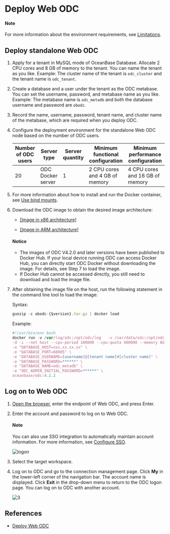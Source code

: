 # Deploy Web ODC

<main id="notice" type='explain'>
   <h4>Note</h4>
   <p>For more information about the environment requirements, see <a href="../../2.odc-overview/5.product-limits.md">Limitations</a>. </p>
</main>

## Deploy standalone Web ODC

1. Apply for a tenant in MySQL mode of OceanBase Database. Allocate 2 CPU cores and 8 GB of memory to the tenant. You can name the tenant as you like. Example: The cluster name of the tenant is `odc_cluster` and the tenant name is `odc_tenant`.

2. Create a database and a user under the tenant as the ODC metabase. You can set the username, password, and metabase name as you like. Example: The metabase name is `odc_metadb` and both the database username and password are `obodc`.

3. Record the name, username, password, tenant name, and cluster name of the metabase, which are required when you deploy ODC.

4. Configure the deployment environment for the standalone Web ODC node based on the number of ODC users.

   | Number of ODC users | Server type | Server quantity | Minimum functional configuration | Minimum performance configuration |
   | ------------- |-------------   |-------------|-------------|-------------|
   | 20 | ODC Docker server | 1 | 2 CPU cores and 4 GB of memory | 4 CPU cores and 16 GB of memory |

5. For more information about how to install and run the Docker container, see [Use bind mounts](https://docs.docker.com/storage/bind-mounts/).

6. Download the ODC image to obtain the desired image architecture:

   - [\[Image in x86 architecture\]](https://obodc-front.oss-cn-beijing.aliyuncs.com/ODC%204.2.2/obodc4.2.2.tar.gz)<br>

   - [\[Image in ARM architecture\]](https://obodc-front.oss-cn-beijing.aliyuncs.com/ODC%204.2.1/obodc4.2.1_arm.tar.gz)

   <main id="notice" type='notice'>
     <h4>Notice</h4>
     <ul>
     <li>The images of ODC V4.2.0 and later versions have been published to Docker Hub. If your local device running ODC can access Docker Hub, you can directly start ODC Docker without downloading the image. For details, see Step 7 to load the image.</li>
     <li>If Docker Hub cannot be accessed directly, you still need to download and load the image file.</li>
     </ul>
   </main>

7. After obtaining the image file on the host, run the following statement in the command line tool to load the image:

   Syntax:

   ```javascript
   gunzip -c obodc-{$version}.tar.gz | docker load
   ```

   Example:

   ```javascript
   #!/usr/bin/env bash
   docker run -v /var/log/odc:/opt/odc/log   -v /var/data/odc:/opt/odc/data \
   -d -i --net host --cpu-period 100000 --cpu-quota 400000 --memory 8G --name "obodc" \
   -e "DATABASE_HOST=xxx.xx.xx.xx" \
   -e "DATABASE_PORT=60805" \
   -e "DATABASE_USERNAME=[username]@[tenant name]#[cluster name]" \
   -e "DATABASE_PASSWORD=******" \
   -e "DATABASE_NAME=odc_metadb" \
   -e "ODC_ADMIN_INITIAL_PASSWORD=******" \
   oceanbase/odc:4.2.2
   ```

## Log on to Web ODC

1. [Open the browser](https://www.oceanbase.com/docs/enterprise-odc-doc-cn-10000000002088520), enter the endpoint of Web ODC, and press Enter.

2. Enter the account and password to log on to Web ODC.

	 <main id="notice" type='explain'>
      <h4>Note</h4>
      <p>You can also use SSO integration to automatically maintain account information. For more information, see <a href="../../1500.system-integration/1.sso-integration.md">Configure SSO</a>. </p>
   </main>

   ![logon](https://obbusiness-private.oss-cn-shanghai.aliyuncs.com/doc/img/odc/420/quickstart/webodc/2deployment%20odc/1-EN.png)

3. Select the target workspace.

4. Log on to ODC and go to the connection management page. Click **My** in the lower-left corner of the navigation bar. The account name is displayed. Click **Exit** in the drop-down menu to return to the ODC logon page. You can log on to ODC with another account.

   ![3](https://obbusiness-private.oss-cn-shanghai.aliyuncs.com/doc/img/odc/420/quickstart/webodc/2deployment%20odc/2-EN.png)


## References

- [Deploy Web ODC](../../11.deployment-guide/1.deployment-overview.md)